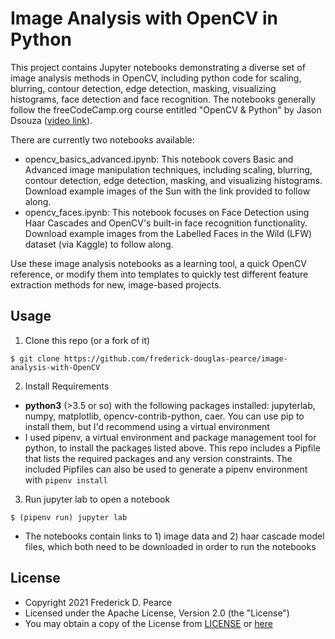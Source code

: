Image Analysis with OpenCV in Python
======
This project contains Jupyter notebooks demonstrating a diverse set of image analysis methods in OpenCV, including python code for scaling, blurring, contour detection, edge detection, masking, visualizing histograms, face detection and face recognition. The notebooks generally follow the freeCodeCamp.org course entitled "OpenCV & Python" by Jason Dsouza ([video link](https://www.youtube.com/watch?v=oXlwWbU8l2o)). 

There are currently two notebooks available:
  * opencv_basics_advanced.ipynb: This notebook covers Basic and Advanced image manipulation techniques, including scaling, blurring, contour detection, edge detection, masking, and visualizing histograms. Download example images of the Sun with the link provided to follow along.
  * opencv_faces.ipynb: This notebook focuses on Face Detection using Haar Cascades and OpenCV's built-in face recognition functionality. Download example images from the Labelled Faces in the Wild (LFW) dataset (via Kaggle) to follow along.

Use these image analysis notebooks as a learning tool, a quick OpenCV reference, or modify them into templates to quickly test different feature extraction methods for new, image-based projects.

## Usage
1. Clone this repo (or a fork of it)

```
$ git clone https://github.com/frederick-douglas-pearce/image-analysis-with-OpenCV
```

2. Install Requirements
  * **python3** (>3.5 or so) with the following packages installed: jupyterlab, numpy, matplotlib, opencv-contrib-python, caer. You can use pip to install them, but I'd recommend using a virtual environment
  * I used pipenv, a virtual environment and package management tool for python, to install the packages listed above. This repo includes a Pipfile that lists the required packages and any version constraints. The included Pipfiles can also be used to generate a pipenv environment with `pipenv install`

3. Run jupyter lab to open a notebook

```
$ (pipenv run) jupyter lab
```
  * The notebooks contain links to 1) image data and 2) haar cascade model files, which both need to be downloaded in order to run the notebooks


## License
* Copyright 2021 Frederick D. Pearce
* Licensed under the Apache License, Version 2.0 (the "License")
* You may obtain a copy of the License from
[LICENSE](https://github.com/frederick-douglas-pearce/image-analysis-with-OpenCV/blob/main/LICENSE) or
[here](http://www.apache.org/licenses/LICENSE-2.0)
 